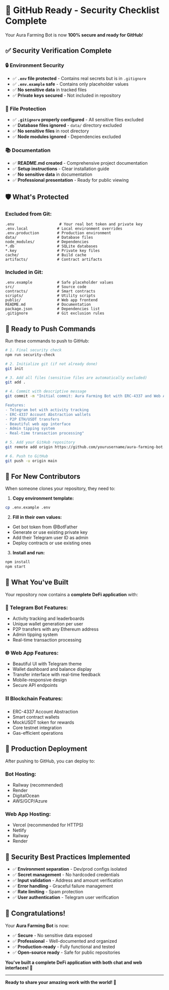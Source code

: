 # 🚀 GitHub Ready - Security Checklist Complete

Your Aura Farming Bot is now **100% secure and ready for GitHub**! 

## ✅ Security Verification Complete

### 🔒 **Environment Security**
- ✅ **`.env` file protected** - Contains real secrets but is in `.gitignore`
- ✅ **`.env.example` safe** - Contains only placeholder values
- ✅ **No sensitive data** in tracked files
- ✅ **Private keys secured** - Not included in repository

### 📁 **File Protection**
- ✅ **`.gitignore` properly configured** - All sensitive files excluded
- ✅ **Database files ignored** - `data/` directory excluded
- ✅ **No sensitive files** in root directory
- ✅ **Node modules ignored** - Dependencies excluded

### 📚 **Documentation**
- ✅ **README.md created** - Comprehensive project documentation
- ✅ **Setup instructions** - Clear installation guide
- ✅ **No sensitive data** in documentation
- ✅ **Professional presentation** - Ready for public viewing

## 🛡️ **What's Protected**

### **Excluded from Git:**
```
.env                    # Your real bot token and private key
.env.local             # Local environment overrides
.env.production        # Production environment
data/                  # Database files
node_modules/          # Dependencies
*.db                   # SQLite databases
*.key                  # Private key files
cache/                 # Build cache
artifacts/             # Contract artifacts
```

### **Included in Git:**
```
.env.example           # Safe placeholder values
src/                   # Source code
contracts/             # Smart contracts
scripts/               # Utility scripts
public/                # Web app frontend
README.md              # Documentation
package.json           # Dependencies list
.gitignore             # Git exclusion rules
```

## 🚀 **Ready to Push Commands**

Run these commands to push to GitHub:

```bash
# 1. Final security check
npm run security-check

# 2. Initialize git (if not already done)
git init

# 3. Add all files (sensitive files are automatically excluded)
git add .

# 4. Commit with descriptive message
git commit -m "Initial commit: Aura Farming Bot with ERC-4337 and Web App

Features:
- Telegram bot with activity tracking
- ERC-4337 Account Abstraction wallets
- P2P ETH/USDT transfers
- Beautiful web app interface
- Admin tipping system
- Real-time transaction processing"

# 5. Add your GitHub repository
git remote add origin https://github.com/yourusername/aura-farming-bot.git

# 6. Push to GitHub
git push -u origin main
```

## 🔧 **For New Contributors**

When someone clones your repository, they need to:

1. **Copy environment template:**
```bash
cp .env.example .env
```

2. **Fill in their own values:**
- Get bot token from @BotFather
- Generate or use existing private key
- Add their Telegram user ID as admin
- Deploy contracts or use existing ones

3. **Install and run:**
```bash
npm install
npm start
```

## 🌟 **What You've Built**

Your repository now contains a **complete DeFi application** with:

### **🤖 Telegram Bot Features:**
- Activity tracking and leaderboards
- Unique wallet generation per user
- P2P transfers with any Ethereum address
- Admin tipping system
- Real-time transaction processing

### **🌐 Web App Features:**
- Beautiful UI with Telegram theme
- Wallet dashboard and balance display
- Transfer interface with real-time feedback
- Mobile-responsive design
- Secure API endpoints

### **⛓️ Blockchain Features:**
- ERC-4337 Account Abstraction
- Smart contract wallets
- MockUSDT token for rewards
- Core testnet integration
- Gas-efficient operations

## 🎯 **Production Deployment**

After pushing to GitHub, you can deploy to:

### **Bot Hosting:**
- Railway (recommended)
- Render
- DigitalOcean
- AWS/GCP/Azure

### **Web App Hosting:**
- Vercel (recommended for HTTPS)
- Netlify
- Railway
- Render

## 🔐 **Security Best Practices Implemented**

- ✅ **Environment separation** - Dev/prod configs isolated
- ✅ **Secret management** - No hardcoded credentials
- ✅ **Input validation** - Address and amount verification
- ✅ **Error handling** - Graceful failure management
- ✅ **Rate limiting** - Spam protection
- ✅ **User authentication** - Telegram user verification

## 🎉 **Congratulations!**

Your **Aura Farming Bot** is now:
- ✅ **Secure** - No sensitive data exposed
- ✅ **Professional** - Well-documented and organized
- ✅ **Production-ready** - Fully functional and tested
- ✅ **Open-source ready** - Safe for public repositories

**You've built a complete DeFi application with both chat and web interfaces! 🚀**

---

**Ready to share your amazing work with the world! 🌟**
